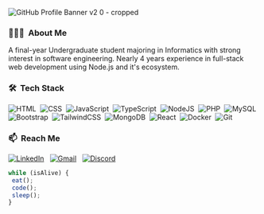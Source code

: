 ![GitHub Profile Banner v2 0 - cropped](https://github.com/Yor-dan/Yor-dan/assets/106906701/5f017603-b0f0-43c4-b72d-202af35a3c12)

### 👨🏻‍💻 &nbsp;About Me
A final-year Undergraduate student majoring in Informatics with strong interest in software engineering. Nearly 4 years experience in full-stack web development using Node.js and it's ecosystem.

### 🛠 &nbsp;Tech Stack
![HTML](https://img.shields.io/badge/-HTML-05122A?style=flat&logo=HTML5)&nbsp;
![CSS](https://img.shields.io/badge/-CSS-05122A?style=flat&logo=CSS3&logoColor=1572B6)&nbsp;
![JavaScript](https://img.shields.io/badge/-JavaScript-05122A?style=flat&logo=javascript)&nbsp;
![TypeScript](https://img.shields.io/badge/-TypeScript-05122A?style=flat&logo=typescript)&nbsp;
![NodeJS](https://img.shields.io/badge/-NodeJS-05122A?style=flat&logo=nodedotjs)&nbsp;
![PHP](https://img.shields.io/badge/-PHP-05122A?style=flat&logo=php)&nbsp;
![MySQL](https://img.shields.io/badge/-MySQL-05122A?style=flat&logo=mysql)&nbsp;
![Bootstrap](https://img.shields.io/badge/-Bootstrap-05122A?style=flat&logo=bootstrap)&nbsp;
![TailwindCSS](https://img.shields.io/badge/-TailwindCSS-05122A?style=flat&logo=tailwindcss)&nbsp;
![MongoDB](https://img.shields.io/badge/-MongoDB-05122A?style=flat&logo=mongodb)&nbsp;
![React](https://img.shields.io/badge/-React-05122A?style=flat&logo=react)&nbsp;
![Docker](https://img.shields.io/badge/-Docker-05122A?style=flat&logo=docker)&nbsp;
![Git](https://img.shields.io/badge/-Git-05122A?style=flat&logo=git)&nbsp;

### 📫 &nbsp;Reach Me

<a href="https://www.linkedin.com/in/yordan-bian/"><img alt="LinkedIn" src="https://img.shields.io/badge/yordan--bian-0A66C2?style=flat&logo=linkedin&logoColor=white"/></a> &nbsp;
<a href="mailto:yordanbian@gmail.com"><img alt="Gmail" src="https://img.shields.io/badge/yordanbian@gmail.com-D14836?style=flat&logo=gmail&logoColor=white" /></a> &nbsp;
<a href="https://discordapp.com/users/595867735951671327"><img alt="Discord" src="https://img.shields.io/badge/yor.dan-5865F2?style=flat&logo=discord&logoColor=white" /></a> &nbsp;

```JavaScript
while (isAlive) {
 eat();
 code();
 sleep();
}
```
